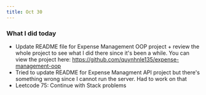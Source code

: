 ```yaml
---
title: Oct 30
---
```


### What I did today
- Update README file for Expense Management OOP project + review the whole project to see what I did there since it's been a while. You can view the project here: https://github.com/quynhnle135/expense-management-oop
- Tried to update README for Expense Managment API project but there's something wrong since I cannot run the server. Had to work on that 
- Leetcode 75: Continue with Stack problems
